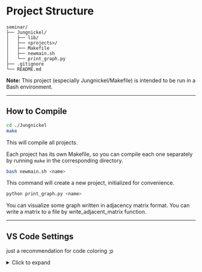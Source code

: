 # Project Structure

```
seminar/
├── Jungnickel/
│   ├── lib/
│   ├── <projects>/
│   ├── Makefile
│   ├── newmain.sh
│   └── print_graph.py
├── .gitignore
└── README.md
```

**Note:**
This project (especially Jungnickel/Makefile) is intended to be run in a Bash environment.

---

## How to Compile

```bash
cd ./Jungnickel
make
```

This will compile all projects.

Each project has its own Makefile, so you can compile each one separately by running `make` in the corresponding directory.

```bash
bash newmain.sh <name>
```

This command will create a new project, initialized for convenience.

```bash
python print_graph.py <name>
```

You can visualize some graph written in adjacency matrix format.
You can write a matrix to a file by write_adjacent_matrix function.

---

## VS Code Settings

just a recommendation for code coloring ;p

<details>
<summary>Click to expand</summary>

```
"editor.acceptSuggestionOnEnter": "off",
"editor.tokenColorCustomizations": {
    "textMateRules": [
        {
            "scope": "entity.name.type",
            "settings": {
                "foreground": "#81C784"
            }
        },
        {
            "scope": "variable.other",
            "settings": {
                "foreground": "#879cb5",
                "fontStyle": "italic"
            }
        },
        {
            "scope": "variable.parameter",
            "settings": {
                "foreground": "#c9d9ed",
                "fontStyle": "italic"
            }
        },
        {
            "scope": "keyword",
            "settings": {
                "foreground": "#d07124"
            }
        }
    ]
}
```
</details>

